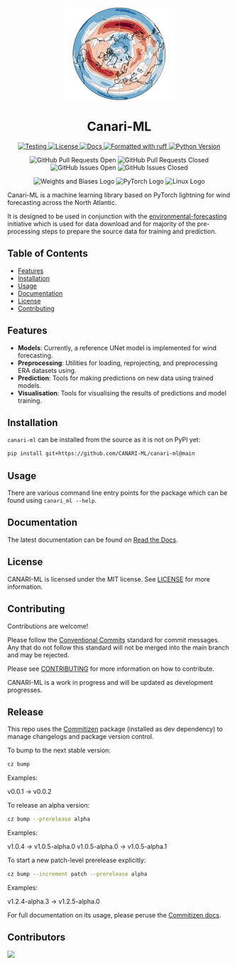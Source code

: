 <p align="center">
  <img src="docs/assets/images/canari-hero-image.png" alt="Canari-ML Image" width="250" height="212">
</p>

<h1 align="center">Canari-ML</h1>

<p align="center">
  <a href="https://github.com/canari-ml/canari-ml/actions/workflows/test.yaml?query=branch%3Amain">
    <img src="https://github.com/canari-ml/canari-ml/actions/workflows/test.yaml/badge.svg?branch=main" alt="Testing">
  </a>
  <a href="https://opensource.org/licenses/MIT">
    <img src="https://img.shields.io/badge/License-MIT-blue.svg" alt="License">
  </a>
  <a href="https://canari-ml.readthedocs.io/">
    <img src="https://img.shields.io/badge/docs-canari--ml.io-green" alt="Docs">
  </a>
  <a href="https://github.com/astral-sh/ruff">
    <img src="https://img.shields.io/badge/code%20style-ruff-000000.svg" alt="Formatted with ruff">
  </a>
  <a href="https://www.python.org/">
    <img src="https://img.shields.io/badge/python-3.11-blue" alt="Python Version">
  </a>
</p>

<p align="center">
  <img alt="GitHub Pull Requests Open" src="https://img.shields.io/github/issues-pr/canari-ml/canari-ml">
  <img alt="GitHub Pull Requests Closed" src="https://img.shields.io/github/issues-pr-closed/canari-ml/canari-ml">
  <img alt="GitHub Issues Open" src="https://img.shields.io/github/issues-raw/canari-ml/canari-ml">
  <img alt="GitHub Issues Closed" src="https://img.shields.io/github/issues-closed/canari-ml/canari-ml">
</p>

<p align="center">
  <img alt="Weights and Biases Logo" src="https://img.shields.io/badge/Weights_&_Biases-FFBE00?style=for-the-badge&logo=WeightsAndBiases&logoColor=white">
  <img alt="PyTorch Logo" src="https://img.shields.io/badge/PyTorch-EE4C2C?style=for-the-badge&logo=pytorch&logoColor=white">
  <img alt="Linux Logo" src="https://img.shields.io/badge/Linux-FCC624?style=for-the-badge&logo=linux&logoColor=black">
</p>


Canari-ML is a machine learning library based on PyTorch lightning for wind forecasting across the North Atlantic.

It is designed to be used in conjunction with the [environmental-forecasting](http://github.com/environmental-forecasting/) initiative which is used for data download and for majority of the pre-processing steps to prepare the source data for training and prediction.

## Table of Contents

- [Features](#features)
- [Installation](#installation)
- [Usage](#usage)
- [Documentation](#documentation)
- [License](#license)
- [Contributing](#contributing)

## Features

- **Models**: Currently, a reference UNet model is implemented for wind forecasting.
- **Preprocessing**: Utilities for loading, reprojecting, and preprocessing ERA datasets using.
- **Prediction**: Tools for making predictions on new data using trained models.
- **Visualisation**: Tools for visualising the results of predictions and model training.

## Installation

`canari-ml` can be installed from the source as it is not on PyPI yet:

```bash
pip install git+https://github.com/CANARI-ML/canari-ml@main
```

## Usage

There are various command line entry points for the package which can be found using `canari_ml --help`.

## Documentation

The latest documentation can be found on [Read the Docs](https://canari-ml.readthedocs.io).

## License

CANARI-ML is licensed under the MIT license. See [LICENSE](https://github.com/CANARI-ML/canari-ml/blob/main/LICENSE) for more information.

## Contributing

Contributions are welcome!

Please follow the [Conventional Commits](https://www.conventionalcommits.org/en/v1.0.0/) standard for commit messages. Any that do not follow this standard will not be merged into the main branch and may be rejected.

Please see [CONTRIBUTING](https://github.com/CANARI-ML/canari-ml/blob/main/CONTRIBUTING.md) for more information on how to contribute.

CANARI-ML is a work in progress and will be updated as development progresses.

## Release

This repo uses the [Commitizen](https://commitizen-tools.github.io/commitizen/) package (installed as dev dependency) to manage changelogs and package version control.

To bump to the next stable version:

```bash
cz bump
```

Examples:

v0.0.1 → v0.0.2

To release an alpha version:

```bash
cz bump --prerelease alpha
```

Examples:

v1.0.4 → v1.0.5-alpha.0
v1.0.5-alpha.0 → v1.0.5-alpha.1

To start a new patch-level prerelease explicitly:

```bash
cz bump --increment patch --prerelease alpha
```

Examples:

v1.2.4-alpha.3 → v1.2.5-alpha.0

For full documentation on its usage, please peruse the [Commitizen docs](https://commitizen-tools.github.io/commitizen/commands/bump/).


## Contributors

<a href="https://github.com/canari-ml/canari-ml/graphs/contributors">
  <img src="https://contrib.rocks/image?repo=canari-ml/canari-ml" />
</a>

